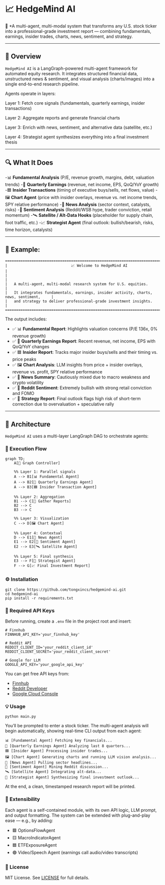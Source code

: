 # 📈 HedgeMind AI

🧠 *A multi-agent, multi-modal system that transforms any U.S. stock ticker into a professional-grade investment report — combining fundamentals, earnings, insider trades, charts, news, sentiment, and strategy.

---

## 🚀 Overview

`HedgeMind AI` is a LangGraph-powered multi-agent framework for automated equity research.
It integrates structured financial data, unstructured news & sentiment, and visual analysis (charts/images) into a single end-to-end research pipeline.

Agents operate in layers:

Layer 1: Fetch core signals (fundamentals, quarterly earnings, insider transactions)

Layer 2: Aggregate reports and generate financial charts

Layer 3: Enrich with news, sentiment, and alternative data (satellite, etc.)

Layer 4: Strategist agent synthesizes everything into a final investment thesis

---

## 🔍 What It Does

-📊 **Fundamental Analysis** (P/E, revenue growth, margins, debt, valuation trends)
-🧾 **Quarterly Earnings** (revenue, net income, EPS, QoQ/YoY growth)
-🟦 **Insider Transactions** (timing of executive buys/sells, net flows, value)
-🖼️ **Chart Agent** (price with insider overlays, revenue vs. net income trends, SPY relative performance)
-📰 **News Analysis** (sector context, catalysts, risks)
-🧠 **Sentiment Analysis** (Reddit/WSB hype, trader conviction, retail momentum)
-🛰️ **Satellite / Alt-Data Hooks** (placeholder for supply chain, foot traffic, etc.)
-📈 **Strategist Agent** (final outlook: bullish/bearish, risks, time horizon, catalysts)


---

## 🎯 Example:
```
==========================================================================================
|                             📈 Welcome to HedgeMind AI                                 |
|                                                                                        |
|   A multi-agent, multi-modal research system for U.S. equities.                        |
|   It integrates fundamentals, earnings, insider activity, charts, news, sentiment,     |
|   and strategy to deliver professional-grade investment insights.                      |
==========================================================================================
```
The output includes:

- ✅ 📊 **Fundamental Report**: Highlights valuation concerns (P/E 136x, 0% revenue growth)
- ✅ 🧾 **Quarterly Earnings Report**: Recent revenue, net income, EPS with QoQ/YoY changes
- ✅ 🟦 **Insider Report**: Tracks major insider buys/sells and their timing vs. price peaks
- ✅ 🖼️ **Chart Analysis**: LLM insights from price + insider overlays, revenue vs. profit, SPY relative performance
- ✅ 📰 **News Summary**: Cautiously mixed due to macro weakness and crypto volatility
- ✅ 🧠 **Reddit Sentiment**: Extremely bullish with strong retail conviction and FOMO
- ✅ 🧩 **Strategy Report**: Final outlook flags high risk of short-term correction due to overvaluation + speculative rally

---

## 🧠 Architecture

`HedgeMind AI` uses a multi-layer LangGraph DAG to orchestrate agents:

### 🧬 Execution Flow

```mermaid
graph TD;
    A[🧠 Graph Controller]

    %% Layer 1: Parallel signals
    A --> B1[📊 Fundamental Agent]
    A --> B2[🧾 Quarterly Earnings Agent]
    A --> B3[🟦 Insider Transaction Agent]

    %% Layer 2: Aggregation
    B1 --> C[📑 Gather Reports]
    B2 --> C
    B3 --> C

    %% Layer 3: Visualization
    C --> D[🖼️ Chart Agent]

    %% Layer 4: Contextual
    D --> E1[📰 News Agent]
    E1 --> E2[🧠 Sentiment Agent]
    E2 --> E3[🛰️ Satellite Agent]

    %% Layer 5: Final synthesis
    E3 --> F[🧩 Strategist Agent]
    F --> G[📈 Final Investment Report]
```

### ⚙️ Installation
```
git clone https://github.com/tongxincs/hedgemind-ai.git
cd hedgemind-ai
pip install -r requirements.txt
```

### 🔐 Required API Keys
Before running, create a `.env` file in the project root and insert:
```
# Finnhub
FINNHUB_API_KEY='your_finnhub_key'

# Reddit API
REDDIT_CLIENT_ID='your_reddit_client_id'
REDDIT_CLIENT_SECRET='your_reddit_client_secret'

# Google for LLM
GOOGLE_API_KEY='your_google_api_key'
```

You can get free API keys from:

*   [Finnhub](https://finnhub.io)
*   [Reddit Developer](https://www.reddit.com/prefs/apps?)
*   [Google Cloud Console](https://console.cloud.google.com/apis/)

### 💡 Usage
```
python main.py
```
You’ll be prompted to enter a stock ticker. The multi-agent analysis will begin automatically, showing real-time CLI output from each agent:
```
📊 [Fundamental Agent] Fetching key financials...
🧾 [Quarterly Earnings Agent] Analyzing last 8 quarters...
🟦 [Insider Agent] Processing insider trades...
🖼️ [Chart Agent] Generating charts and running LLM vision analysis...
📰 [News Agent] Pulling sector headlines...
🧠 [Sentiment Agent] Mining Reddit discussion...
🛰️ [Satellite Agent] Integrating alt-data...
🧩 [Strategist Agent] Synthesizing final investment outlook...
```
At the end, a clean, timestamped research report will be printed.

### 🧱 Extensibility
Each agent is a self-contained module, with its own API logic, LLM prompt, and output formatting. The system can be extended with plug-and-play ease — e.g., by adding:

*   🟩 OptionsFlowAgent
*   🟨 MacroIndicatorAgent
*   🟦 ETFExposureAgent
*   🟣 Video/Speech Agent (earnings call audio/video transcripts)

### 📝 License
MIT License. See [LICENSE](./LICENSE) for full details.
